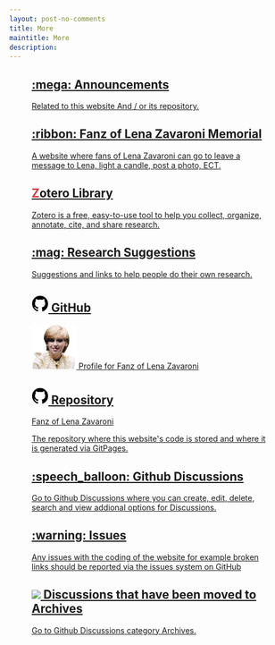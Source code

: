 ```yaml
---
layout: post-no-comments
title: More
maintitle: More
description: 
---
```


<figure class="fig1">
<div class="CardLayout card-height">
<div class="CardItem">
  <h2 class="infobox"><a href="/announcements">:mega: Announcements</a></h2>
  <div class="CardItem split">
    <a href="/announcements">Related to this website And / or its repository.</a>
  </div>
</div>
</div>
</figure>

<figure class="fig2">
<div class="CardLayout card-height">
<div class="CardItem">
  <h2 class="infobox"><a href="/announcements">:ribbon: Fanz of Lena Zavaroni Memorial</a></h2>
  <div class="CardItem split">
    <a href="https://fanz-of-lena-zavaroni.muchloved.com/">A website where fans of Lena Zavaroni can go to leave a message to Lena, light a candle, post a photo, ECT.</a>
  </div>
</div>
</div>
</figure>

<figure class="fig1">
<div class="CardLayout card-height">
<div class="CardItem">
  <h2 class="infobox"><a href="https://www.zotero.org/fanzoflenazavaroni/library"><span class="z"><strong>Z</strong></span>otero Library</a></h2>
  <div class="CardItem split">
    <a href="https://www.zotero.org/fanzoflenazavaroni/library">Zotero is a free, easy-to-use tool to help you collect, organize, annotate, cite, and share research.</a>
  </div>
</div>
</div>
</figure>

<figure class="fig2">
<div class="CardLayout card-height">
<div class="CardItem">
  <h2 class="infobox"><a href="/research">:mag: Research Suggestions</a></h2>
  <div class="CardItem split">
    <a href="/research">Suggestions and links to help people do their own research.</a>
  </div>
</div>
</div>
</figure>

<figure class="fig1">
<div class="CardLayout card-height">
<div class="CardItem">
  <h2 class="infobox"><a href="https://github.com/FanzOfLenaZavaroni"><img src="/assets/images/svg/GitHub_Invertocat_Logo.svg" width="30" height="auto" /> GitHub</a></h2>
  <div class="CardItem split">
    <a href="https://github.com/FanzOfLenaZavaroni"><img src="/assets/images/Lena/LZ-02-cropped-removebg.png" width="80" height="auto" /> Profile for Fanz of Lena Zavaroni</a>
  </div>
</div>
</div>
</figure>

<figure class="fig2">
<div class="CardLayout card-height">
<div class="CardItem">
  <h2 class="infobox"><a href="https://github.com/FanzOfLenaZavaroni/fanzoflenazavaroni.github.io"><img src="/assets/images/svg/GitHub_Invertocat_Logo.svg" width="30" height="auto" /> Repository</a></h2>
  <div class="CardItem split">
    <p><a href="https://github.com/FanzOfLenaZavaroni/fanzoflenazavaroni.github.io">Fanz of Lena Zavaroni</a></p>
    <p><a href="https://github.com/FanzOfLenaZavaroni/fanzoflenazavaroni.github.io">The repository where this website's code is stored and where it is generated via GitPages.</a></p>
  </div>
</div>
</div>
</figure>

<figure class="fig1">
<div class="CardLayout card-height">
<div class="CardItem">
  <h2 class="infobox"><a href="https://github.com/FanzOfLenaZavaroni/fanzoflenazavaroni.github.io/discussions">:speech_balloon: Github Discussions</a></h2>
  <div class="CardItem split">
    <a href="https://github.com/FanzOfLenaZavaroni/fanzoflenazavaroni.github.io/discussions">Go to Github Discussions where you can create, edit, delete, search and view addional options for Discussions.</a>
  </div>
</div>
</div>
</figure>

<figure class="fig2">
<div class="CardLayout card-height">
<div class="CardItem">
  <h2 class="infobox"><a href="https://github.com/FanzOfLenaZavaroni/fanzoflenazavaroni.github.io/issues">:warning: Issues</a></h2>
  <div class="CardItem split">
    <p><a href="https://github.com/FanzOfLenaZavaroni/fanzoflenazavaroni.github.io/issues">Any issues with the coding of the website for example broken links should be reported via the issues system on GitHub</a></p>
  </div>
</div>
</div>
</figure>

<figure class="fig3">
<div class="CardLayout">
<div class="CardItem">
  <h2 class="infobox"><a href="https://github.com/FanzOfLenaZavaroni/fanzoflenazavaroni.github.io/discussions/categories/archives"><img src="https://github.githubassets.com/images/icons/emoji/unicode/1f5c4.png" width="30" height="auto" /> Discussions that have been moved to Archives</a></h2>
  <div class="CardItem split">
    <a href="https://github.com/FanzOfLenaZavaroni/fanzoflenazavaroni.github.io/discussions/categories/archives">Go to Github Discussions category Archives.</a>
  </div>
</div>
</div>
</figure>

<style>
.z {color:#cf3b43;}
.card-height {height: 250px}
@media screen and (orientation:portrait) {.card-height {height: unset;}}
</style>
